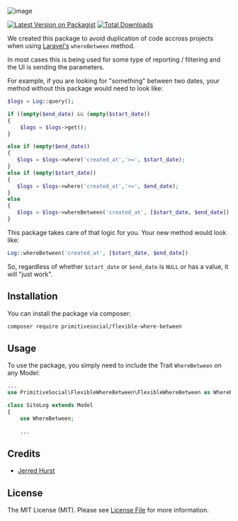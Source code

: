 ![image](https://user-images.githubusercontent.com/13042804/97702236-a4ea0880-1a7c-11eb-940a-ee99796f6044.png)

[![Latest Version on Packagist](https://img.shields.io/packagist/v/primitivesocial/flexible-where-between.svg?style=flat-square)](https://packagist.org/packages/primitivesocial/flexible-where-between)
[![Total Downloads](https://img.shields.io/packagist/dt/primitivesocial/flexible-where-between.svg?style=flat-square)](https://packagist.org/packages/primitivesocial/flexible-where-between)

We created this package to avoid duplication of code accross projects when using [Laravel's](https://laravel.com) `whereBetween` method.

In most cases this is being used for some type of reporting / filtering and the UI is sending the parameters.  

For example, if you are looking for "something" between two dates, your method without this package would need to look like:

``` php
$logs = Log::query();

if ((empty($end_date) && (empty($start_date))
{
    $logs = $logs->get();
}

else if (empty($end_date)) 
{
   $logs = $logs->where('created_at','>=', $start_date);
}
else if (empty($start_date)) 
{
   $logs = $logs->where('created_at','<=', $end_date);
} 
else 
{
   $logs = $logs->whereBetween('created_at', [$start_date, $end_date])
}

```

This package takes care of that logic for you.  Your new method would look like:


``` php
Log::whereBetween('created_at', [$start_date, $end_date])

```
So, regardless of whether `$start_date` or `$end_date` is `NULL` or has a value, it will "just work".


## Installation

You can install the package via composer:

```bash
composer require primitivesocial/flexible-where-between
```

## Usage

To use the package, you simply need to include the Trait `WhereBetween` on any Model:

``` php
...
use PrimitiveSocial\FlexibleWhereBetween\FlexibleWhereBetween as WhereBetween;

class SiteLog extends Model
{
    use WhereBetween;
    
    ...

```

## Credits

- [Jerred Hurst](https://github.com/primitivesocial)

## License

The MIT License (MIT). Please see [License File](LICENSE.md) for more information.
